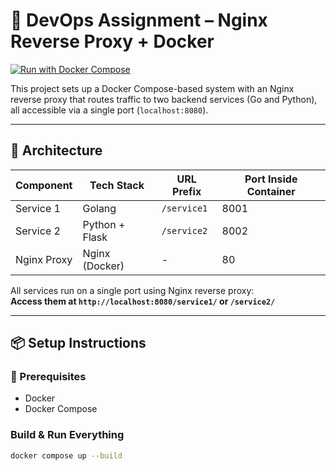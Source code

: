 # 🚀 DevOps Assignment – Nginx Reverse Proxy + Docker
[![Run with Docker Compose](https://img.shields.io/badge/Docker--Compose-Up-blue?logo=docker)](#build--run-everything)

This project sets up a Docker Compose-based system with an Nginx reverse proxy that routes traffic to two backend services (Go and Python), all accessible via a single port (`localhost:8080`).

---

## 🧩 Architecture

| Component  | Tech Stack     | URL Prefix   | Port Inside Container |
|------------|----------------|--------------|------------------------|
| Service 1  | Golang         | `/service1`  | 8001                   |
| Service 2  | Python + Flask | `/service2`  | 8002                   |
| Nginx Proxy| Nginx (Docker) | -            | 80                    |

All services run on a single port using Nginx reverse proxy:  
**Access them at `http://localhost:8080/service1/` or `/service2/`**

---

## 📦 Setup Instructions

### 🔧 Prerequisites
- Docker
- Docker Compose

### Build & Run Everything
```bash
docker compose up --build
